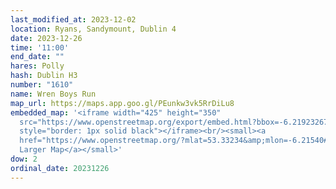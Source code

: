 ```yaml
---
last_modified_at: 2023-12-02
location: Ryans, Sandymount, Dublin 4
date: 2023-12-26
time: '11:00'
end_date: ""
hares: Polly
hash: Dublin H3
number: "1610"
name: Wren Boys Run
map_url: https://maps.app.goo.gl/PEunkw3vk5RrDiLu8
embedded_map: '<iframe width="425" height="350"
  src="https://www.openstreetmap.org/export/embed.html?bbox=-6.219232678413391%2C53.33074483910117%2C-6.211561560630799%2C53.33392589797928&amp;layer=mapnik&amp;marker=53.33233539819307%2C-6.215397119522095"
  style="border: 1px solid black"></iframe><br/><small><a
  href="https://www.openstreetmap.org/?mlat=53.33234&amp;mlon=-6.21540#map=18/53.33234/-6.21540">View
  Larger Map</a></small>'
dow: 2
ordinal_date: 20231226
---
```

